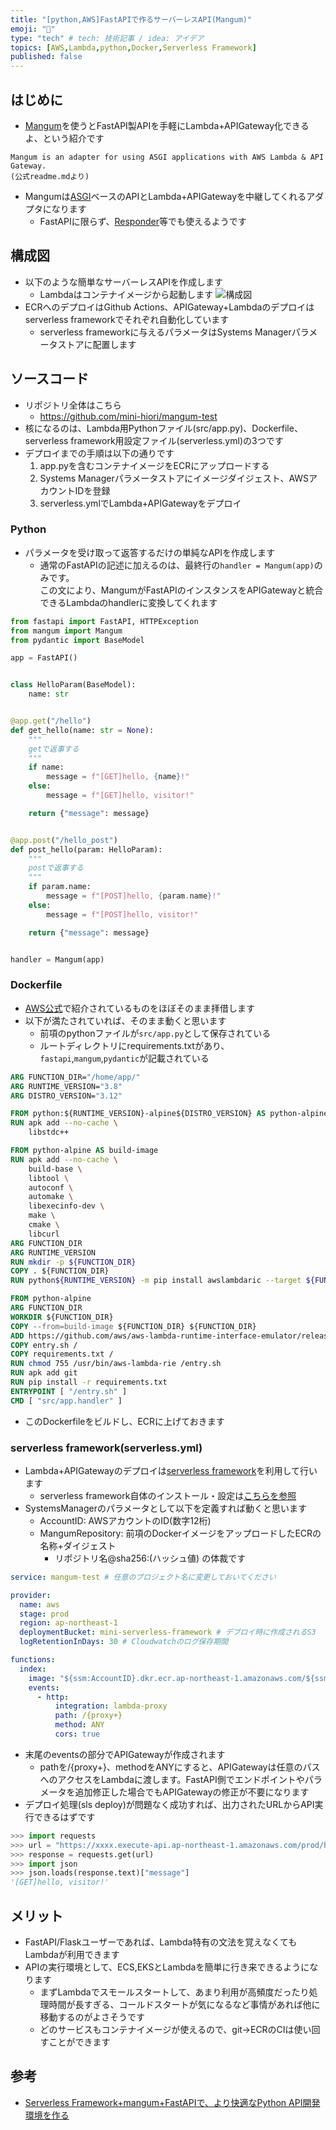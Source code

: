 ```yaml
---
title: "[python,AWS]FastAPIで作るサーバーレスAPI(Mangum)"
emoji: "🐣"
type: "tech" # tech: 技術記事 / idea: アイデア
topics: [AWS,Lambda,python,Docker,Serverless Framework]
published: false
---
```


## はじめに
- [Mangum](https://github.com/jordaneremieff/mangum)を使うとFastAPI製APIを手軽にLambda+APIGateway化できるよ、という紹介です
```
Mangum is an adapter for using ASGI applications with AWS Lambda & API Gateway.
(公式readme.mdより)
```
- Mangumは[ASGI](https://asgi.readthedocs.io/en/latest/)ベースのAPIとLambda+APIGatewayを中継してくれるアダプタになります
    - FastAPIに限らず、[Responder](https://responder.kennethreitz.org/en/latest/#)等でも使えるようです


## 構成図
- 以下のような簡単なサーバーレスAPIを作成します
    - Lambdaはコンテナイメージから起動します
![構成図](https://raw.githubusercontent.com/mini-hiori/mangum-test/main/docs/architecture.png)
- ECRへのデプロイはGithub Actions、APIGateway+Lambdaのデプロイはserverless frameworkでそれぞれ自動化しています
    - serverless frameworkに与えるパラメータはSystems Managerパラメータストアに配置します

## ソースコード
- リポジトリ全体はこちら
    - https://github.com/mini-hiori/mangum-test
- 核になるのは、Lambda用Pythonファイル(src/app.py)、Dockerfile、serverless framework用設定ファイル(serverless.yml)の3つです
- デプロイまでの手順は以下の通りです
    1. app.pyを含むコンテナイメージをECRにアップロードする
    2. Systems Managerパラメータストアにイメージダイジェスト、AWSアカウントIDを登録
    3. serverless.ymlでLambda+APIGatewayをデプロイ

### Python
- パラメータを受け取って返答するだけの単純なAPIを作成します
    - 通常のFastAPIの記述に加えるのは、最終行の`handler = Mangum(app)`のみです。  
    この文により、MangumがFastAPIのインスタンスをAPIGatewayと統合できるLambdaのhandlerに変換してくれます
```python
from fastapi import FastAPI, HTTPException
from mangum import Mangum
from pydantic import BaseModel

app = FastAPI()


class HelloParam(BaseModel):
    name: str


@app.get("/hello")
def get_hello(name: str = None):
    """
    getで返事する
    """
    if name:
        message = f"[GET]hello, {name}!"
    else:
        message = f"[GET]hello, visitor!"

    return {"message": message}


@app.post("/hello_post")
def post_hello(param: HelloParam):
    """
    postで返事する
    """
    if param.name:
        message = f"[POST]hello, {param.name}!"
    else:
        message = f"[POST]hello, visitor!"

    return {"message": message}


handler = Mangum(app)
```


### Dockerfile
- [AWS公式](https://aws.amazon.com/jp/blogs/aws/new-for-aws-lambda-container-image-support/)で紹介されているものをほぼそのまま拝借します
- 以下が満たされていれば、そのまま動くと思います
    - 前項のpythonファイルが`src/app.py`として保存されている
    - ルートディレクトリにrequirements.txtがあり、`fastapi`,`mangum`,`pydantic`が記載されている
```dockerfile
ARG FUNCTION_DIR="/home/app/"
ARG RUNTIME_VERSION="3.8"
ARG DISTRO_VERSION="3.12"

FROM python:${RUNTIME_VERSION}-alpine${DISTRO_VERSION} AS python-alpine
RUN apk add --no-cache \
    libstdc++

FROM python-alpine AS build-image
RUN apk add --no-cache \
    build-base \
    libtool \
    autoconf \
    automake \
    libexecinfo-dev \
    make \
    cmake \
    libcurl
ARG FUNCTION_DIR
ARG RUNTIME_VERSION
RUN mkdir -p ${FUNCTION_DIR}
COPY . ${FUNCTION_DIR}
RUN python${RUNTIME_VERSION} -m pip install awslambdaric --target ${FUNCTION_DIR}

FROM python-alpine
ARG FUNCTION_DIR
WORKDIR ${FUNCTION_DIR}
COPY --from=build-image ${FUNCTION_DIR} ${FUNCTION_DIR}
ADD https://github.com/aws/aws-lambda-runtime-interface-emulator/releases/latest/download/aws-lambda-rie /usr/bin/aws-lambda-rie
COPY entry.sh /
COPY requirements.txt /
RUN chmod 755 /usr/bin/aws-lambda-rie /entry.sh
RUN apk add git
RUN pip install -r requirements.txt
ENTRYPOINT [ "/entry.sh" ]
CMD [ "src/app.handler" ]
```

- このDockerfileをビルドし、ECRに上げておきます

### serverless framework(serverless.yml)
- Lambda+APIGatewayのデプロイは[serverless framework](https://www.serverless.com/)を利用して行います
    - serverless framework自体のインストール・設定は[こちらを参照](https://dev.classmethod.jp/articles/easy-deploy-of-lambda-with-serverless-framework/)
- SystemsManagerのパラメータとして以下を定義すれば動くと思います
    - AccountID: AWSアカウントのID(数字12桁)
    - MangumRepository: 前項のDockerイメージをアップロードしたECRの名称+ダイジェスト
        - リポジトリ名@sha256:(ハッシュ値) の体裁です
```yaml
service: mangum-test # 任意のプロジェクト名に変更しておいてください

provider:
  name: aws
  stage: prod
  region: ap-northeast-1
  deploymentBucket: mini-serverless-framework # デプロイ時に作成されるS3
  logRetentionInDays: 30 # Cloudwatchのログ保存期間

functions:
  index:
    image: "${ssm:AccountID}.dkr.ecr.ap-northeast-1.amazonaws.com/${ssm:MangumRepository}" # Lambdaのソースとなるコンテナイメージ
    events:
      - http:
          integration: lambda-proxy
          path: /{proxy+}
          method: ANY
          cors: true
```

- 末尾のeventsの部分でAPIGatewayが作成されます
    - pathを/{proxy+}、methodをANYにすると、APIGatewayは任意のパスへのアクセスをLambdaに渡します。FastAPI側でエンドポイントやパラメータを追加修正した場合でもAPIGatewayの修正が不要になります
- デプロイ処理(sls deploy)が問題なく成功すれば、出力されたURLからAPI実行できるはずです
```python
>>> import requests
>>> url = "https://xxxx.execute-api.ap-northeast-1.amazonaws.com/prod/hello"
>>> response = requests.get(url)
>>> import json
>>> json.loads(response.text)["message"]
'[GET]hello, visitor!'
```

## メリット
- FastAPI/Flaskユーザーであれば、Lambda特有の文法を覚えなくてもLambdaが利用できます
- APIの実行環境として、ECS,EKSとLambdaを簡単に行き来できるようになります
    - まずLambdaでスモールスタートして、あまり利用が高頻度だったり処理時間が長すぎる、コールドスタートが気になるなど事情があれば他に移動するのがよさそうです
    - どのサービスもコンテナイメージが使えるので、git→ECRのCIは使い回すことができます

## 参考
- [Serverless Framework+mangum+FastAPIで、より快適なPython API開発環境を作る](https://tech.jxpress.net/entry/2020/03/29/170000)

